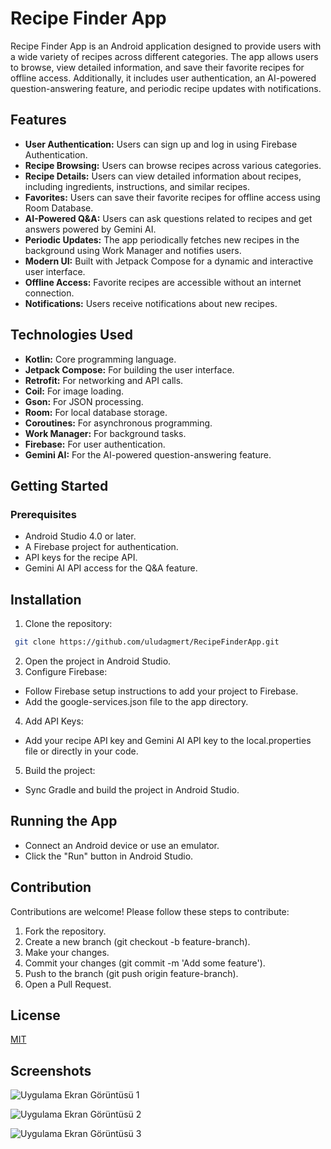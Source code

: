 
# Recipe Finder App

Recipe Finder App is an Android application designed to provide users with a wide variety of recipes across different categories. The app allows users to browse, view detailed information, and save their favorite recipes for offline access. Additionally, it includes user authentication, an AI-powered question-answering feature, and periodic recipe updates with notifications.


## Features

- **User Authentication:** Users can sign up and log in using Firebase Authentication.
- **Recipe Browsing:** Users can browse recipes across various categories.
- **Recipe Details:** Users can view detailed information about recipes, including ingredients, instructions, and similar recipes.
- **Favorites:** Users can save their favorite recipes for offline access using Room Database.
- **AI-Powered Q&A:** Users can ask questions related to recipes and get answers powered by Gemini AI.
- **Periodic Updates:** The app periodically fetches new recipes in the background using Work Manager and notifies users.
- **Modern UI:** Built with Jetpack Compose for a dynamic and interactive user interface.
- **Offline Access:** Favorite recipes are accessible without an internet connection.
- **Notifications:** Users receive notifications about new recipes.

  
## Technologies Used

- **Kotlin:** Core programming language.
- **Jetpack Compose:** For building the user interface.
- **Retrofit:** For networking and API calls.
- **Coil:** For image loading.
- **Gson:** For JSON processing.
- **Room:** For local database storage.
- **Coroutines:** For asynchronous programming.
- **Work Manager:** For background tasks.
- **Firebase:** For user authentication.
- **Gemini AI:** For the AI-powered question-answering feature.
  
## Getting Started
### Prerequisites
- Android Studio 4.0 or later.
- A Firebase project for authentication.
- API keys for the recipe API.
- Gemini AI API access for the Q&A feature.
## Installation 

1. Clone the repository:

```bash 
 git clone https://github.com/uludagmert/RecipeFinderApp.git
```
2. Open the project in Android Studio.
3. Configure Firebase:
- Follow Firebase setup instructions to add your project to Firebase.
- Add the google-services.json file to the app directory.
4. Add API Keys:
- Add your recipe API key and Gemini AI API key to the local.properties file or directly in your code.
5. Build the project:
- Sync Gradle and build the project in Android Studio.

## Running the App
- Connect an Android device or use an emulator.
- Click the "Run" button in Android Studio.
## Contribution

Contributions are welcome! Please follow these steps to contribute:

1. Fork the repository.
2. Create a new branch (git checkout -b feature-branch).
3. Make your changes.
4. Commit your changes (git commit -m 'Add some feature').
5. Push to the branch (git push origin feature-branch).
6. Open a Pull Request.

  
## License

[MIT](https://choosealicense.com/licenses/mit/)

  
## Screenshots

![Uygulama Ekran Görüntüsü 1](https://drive.google.com/file/d/17GAy5Xu9AHQtuggsCvNeSCKROXMCUiWF/view?usp=drive_link)

![Uygulama Ekran Görüntüsü 2](https://drive.google.com/file/d/1uroacoO49G50d6IHZL-tu_nYL3t5Ow8q/view?usp=sharing)

![Uygulama Ekran Görüntüsü 3](https://drive.google.com/file/d/1CzSbFu2fAreYnujirvyGxKnA60XqzZWs/view?usp=sharing)

  
